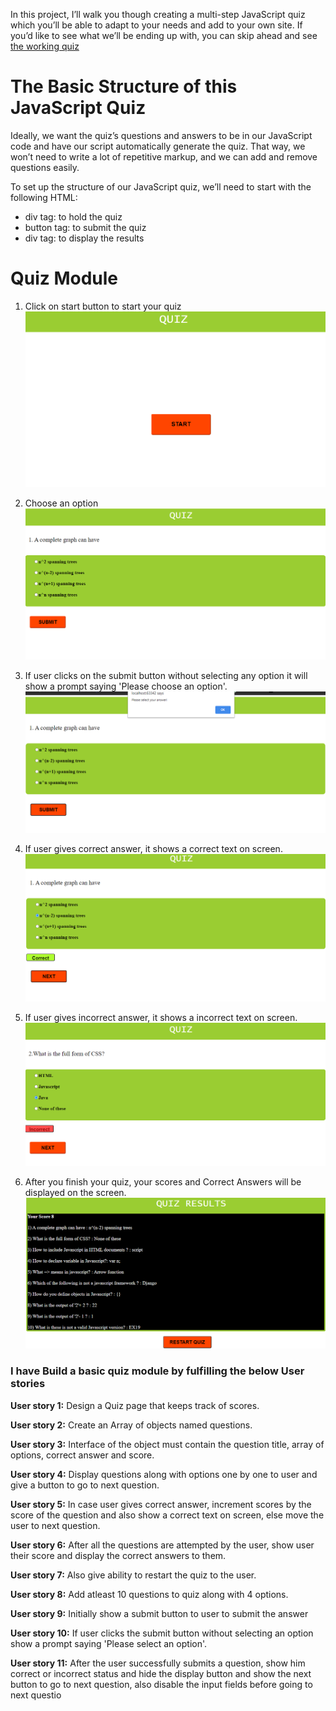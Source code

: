 In this project, I’ll walk you though creating a multi-step JavaScript quiz which you’ll be able to adapt to your needs and add to your own site. If you’d like to see what we’ll be ending up with, you can skip ahead and see [the working quiz](https://adishisood.github.io/Quiz-Module/)

# The Basic Structure of this JavaScript Quiz
Ideally, we want the quiz’s questions and answers to be in our JavaScript code and have our script automatically generate the quiz. That way, we won’t need to write a lot of repetitive markup, and we can add and remove questions easily.

To set up the structure of our JavaScript quiz, we’ll need to start with the following HTML:

- div tag: to hold the quiz
- button tag: to submit the quiz
- div tag: to display the results


# Quiz Module
1) Click on start button to start your quiz
![](Screengrabs/StartQuiz.png)

2) Choose an option
![](Screengrabs/ChooseOption.png)

3) If user clicks on the submit button without selecting any option it will show a prompt saying 'Please choose an option'.
![](Screengrabs/ALert.png)

4) If user gives correct answer, it shows a correct text on screen.
![](Screengrabs/CorrectAnswer.png)

5) If user gives incorrect answer, it shows a incorrect text on screen.
![](Screengrabs/IncorrectAnswer.png)

6) After you finish your quiz, your scores and Correct Answers will be displayed on the screen.
![](Screengrabs/QuizResult.png)


### I have Build a basic quiz module by fulfilling the below User stories

**User story 1:** Design a Quiz page that keeps track of scores.

**User story 2:** Create an Array of objects named questions.

**User story 3:** Interface of the object must contain the question title, array of options, correct answer and score.

**User story 4:** Display questions along with options one by one to user and give a button to go to next question.

**User story 5:** In case user gives correct answer, increment scores by the score of the question and also show a correct text on screen, else move the user to next question.

**User story 6:** After all the questions are attempted by the user, show user their score and display the correct answers to them.

**User story 7:** Also give ability to restart the quiz to the user.

**User story 8:** Add atleast 10 questions to quiz along with 4 options.

**User story 9:** Initially show a submit button to user to submit the answer

**User story 10:** If user clicks the submit button without selecting an option show a prompt saying 'Please select an option'.

**User story 11:** After the user successfully submits a question, show him correct or incorrect status and hide the display button and show the next button to go to next question, also disable the input fields before going to next questio
